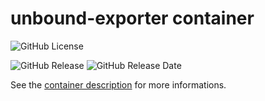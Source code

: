 # unbound-exporter container

![GitHub License](https://img.shields.io/github/license/anthochamp/container-unbound-exporter?style=for-the-badge)

![GitHub Release](https://img.shields.io/github/v/release/anthochamp/container-unbound-exporter?style=for-the-badge&color=457EC4)
![GitHub Release Date](https://img.shields.io/github/release-date/anthochamp/container-unbound-exporter?style=for-the-badge&display_date=published_at&color=457EC4)

See the [container description](CONTAINER.md) for more informations.
